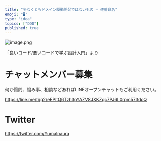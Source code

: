 ```yaml
---
title: "少なくともドメイン駆動開発ではないもの – 連番命名"
emoji: "🖥"
type: "idea"
topics: ["DDD"]
published: true
---
```


![image.png](https://qiita-image-store.s3.ap-northeast-1.amazonaws.com/0/89618/cdba7e79-51eb-aeb2-be1d-f00340feb87a.png)

「良いコード/悪いコードで学ぶ設計入門」より

# チャットメンバー募集


何か質問、悩み事、相談などあればLINEオープンチャットもご利用ください。

https://line.me/ti/g2/eEPltQ6Tzh3pYAZV8JXKZqc7PJ6L0rpm573dcQ


# Twitter

https://twitter.com/YumaInaura

